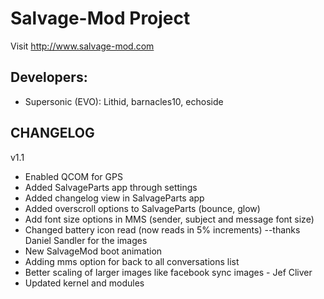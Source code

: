 Salvage-Mod Project
==============

Visit http://www.salvage-mod.com

Developers:
------------
* Supersonic (EVO): Lithid, barnacles10, echoside

CHANGELOG
------------
v1.1

* Enabled QCOM for GPS
* Added SalvageParts app through settings
* Added changelog view in SalvageParts app
* Added overscroll options to SalvageParts (bounce, glow)
* Add font size options in MMS (sender, subject and message font size)
* Changed battery icon read (now reads in 5% increments)  --thanks Daniel Sandler for the images
* New SalvageMod boot animation
* Adding mms option for back to all conversations list
* Better scaling of larger images like facebook sync images - Jef Cliver 
* Updated kernel and modules
